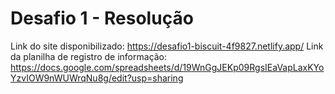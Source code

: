 # Desafio 1 - Resolução
Link do site disponibilizado: https://desafio1-biscuit-4f9827.netlify.app/
Link da planilha de registro de informação: https://docs.google.com/spreadsheets/d/19WnGgJEKp09RgsIEaVapLaxKYoYzvIOW9nWUWrqNu8g/edit?usp=sharing

